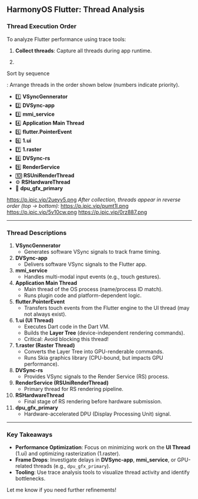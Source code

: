 ## HarmonyOS Flutter: Thread Analysis

### **Thread Execution Order**

To analyze Flutter performance using trace tools:

1. **Collect threads**: Capture all threads during app runtime.

2. 

   Sort by sequence

   : Arrange threads in the order shown below (numbers indicate priority).

   - 1️⃣ **VSyncGennerator**
   - 2️⃣ **DVSync-app**
   - 3️⃣ **mmi_service**
   - 4️⃣ **Application Main Thread**
   - 5️⃣ **flutter.PointerEvent**
   - 6️⃣ **1.ui**
   - 7️⃣ **1.raster**
   - 8️⃣ **DVSync-rs**
   - 9️⃣ **RenderService**
   - 🔟 **RSUniRenderThread**
   - ⚙️ **RSHardwareThread**
   - 🔄 **dpu_gfx_primary**

https://p.ipic.vip/2ueyv5.png
 *After collection, threads appear in reverse order (top → bottom):*
 https://p.ipic.vip/pumt1l.png
 https://p.ipic.vip/5v10cw.png
 https://p.ipic.vip/0rz887.png

------

### **Thread Descriptions**

1. **VSyncGennerator**
   - Generates software VSync signals to track frame timing.
2. **DVSync-app**
   - Delivers software VSync signals to the Flutter app.
3. **mmi_service**
   - Handles multi-modal input events (e.g., touch gestures).
4. **Application Main Thread**
   - Main thread of the OS process (name/process ID match).
   - Runs plugin code and platform-dependent logic.
5. **flutter.PointerEvent**
   - Transfers touch events from the Flutter engine to the UI thread (may not always exist).
6. **1.ui (UI Thread)**
   - Executes Dart code in the Dart VM.
   - Builds the **Layer Tree** (device-independent rendering commands).
   - Critical: Avoid blocking this thread!
7. **1.raster (Raster Thread)**
   - Converts the Layer Tree into GPU-renderable commands.
   - Runs Skia graphics library (CPU-bound, but impacts GPU performance).
8. **DVSync-rs**
   - Provides VSync signals to the Render Service (RS) process.
9. **RenderService (RSUniRenderThread)**
   - Primary thread for RS rendering pipeline.
10. **RSHardwareThread**
    - Final stage of RS rendering before hardware submission.
11. **dpu_gfx_primary**
    - Hardware-accelerated DPU (Display Processing Unit) signal.

------

### **Key Takeaways**

- **Performance Optimization**: Focus on minimizing work on the **UI Thread** (1.ui) and optimizing rasterization (1.raster).
- **Frame Drops**: Investigate delays in **DVSync-app**, **mmi_service**, or GPU-related threads (e.g., `dpu_gfx_primary`).
- **Tooling**: Use trace analysis tools to visualize thread activity and identify bottlenecks.

Let me know if you need further refinements!